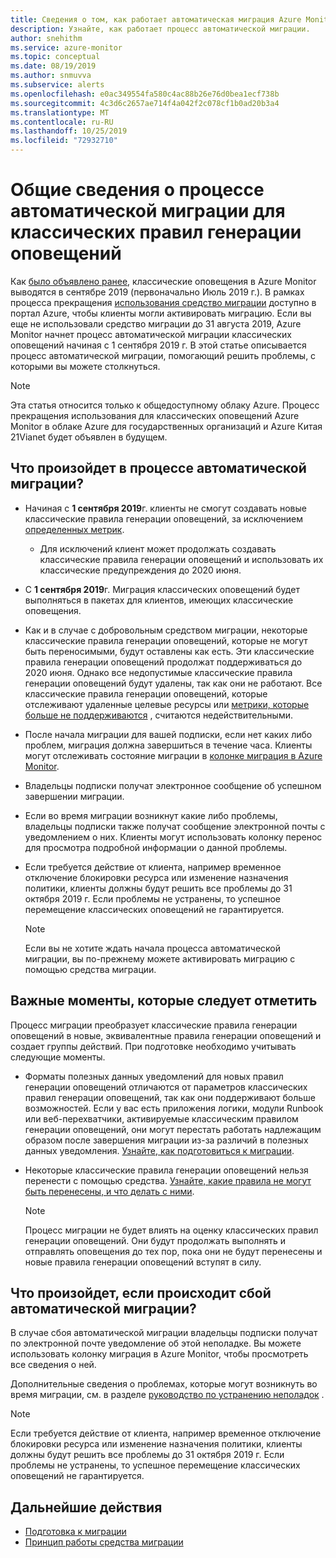 ```yaml
---
title: Сведения о том, как работает автоматическая миграция Azure Monitor классические оповещения
description: Узнайте, как работает процесс автоматической миграции.
author: snehithm
ms.service: azure-monitor
ms.topic: conceptual
ms.date: 08/19/2019
ms.author: snmuvva
ms.subservice: alerts
ms.openlocfilehash: e0ac349554fa580c4ac88b26e76d0bea1ecf738b
ms.sourcegitcommit: 4c3d6c2657ae714f4a042f2c078cf1b0ad20b3a4
ms.translationtype: MT
ms.contentlocale: ru-RU
ms.lasthandoff: 10/25/2019
ms.locfileid: "72932710"
---
```

# <a name="understand-the-automatic-migration-process-for-your-classic-alert-rules"></a>Общие сведения о процессе автоматической миграции для классических правил генерации оповещений

Как [было объявлено ранее](monitoring-classic-retirement.md), классические оповещения в Azure Monitor выводятся в сентябре 2019 (первоначально Июль 2019 г.). В рамках процесса прекращения [использования средство миграции](alerts-using-migration-tool.md) доступно в портал Azure, чтобы клиенты могли активировать миграцию. Если вы еще не использовали средство миграции до 31 августа 2019, Azure Monitor начнет процесс автоматической миграции классических оповещений начиная с 1 сентября 2019 г.
В этой статье описывается процесс автоматической миграции, помогающий решить проблемы, с которыми вы можете столкнуться.

  > [!NOTE]
  > Эта статья относится только к общедоступному облаку Azure. Процесс прекращения использования для классических оповещений Azure Monitor в облаке Azure для государственных организаций и Azure Китая 21Vianet будет объявлен в будущем.

## <a name="what-will-happen-during-the-automatic-migration-process"></a>Что произойдет в процессе автоматической миграции?

- Начиная с **1 сентября 2019**г. клиенты не смогут создавать новые классические правила генерации оповещений, за исключением [определенных метрик](alerts-understand-migration.md#classic-alert-rules-that-will-not-be-migrated).
  - Для исключений клиент может продолжать создавать классические правила генерации оповещений и использовать их классические предупреждения до 2020 июня.
- С **1 сентября 2019**г. Миграция классических оповещений будет выполняться в пакетах для клиентов, имеющих классические оповещения.
- Как и в случае с добровольным средством миграции, некоторые классические правила генерации оповещений, которые не могут быть переносимыми, будут оставлены как есть. Эти классические правила генерации оповещений продолжат поддерживаться до 2020 июня. Однако все недопустимые классические правила генерации оповещений будут удалены, так как они не работают.
Все классические правила генерации оповещений, которые отслеживают удаленные целевые ресурсы или [метрики, которые больше не поддерживаются](alerts-understand-migration.md#classic-alert-rules-on-deprecated-metrics) , считаются недействительными.
- После начала миграции для вашей подписки, если нет каких либо проблем, миграция должна завершиться в течение часа. Клиенты могут отслеживать состояние миграции в [колонке миграция в Azure Monitor](https://portal.azure.com/#blade/Microsoft_Azure_Monitoring/MigrationBladeViewModel).
- Владельцы подписки получат электронное сообщение об успешном завершении миграции.
- Если во время миграции возникнут какие либо проблемы, владельцы подписки также получат сообщение электронной почты с уведомлением о них. Клиенты могут использовать колонку перенос для просмотра подробной информации о данной проблемы.
- Если требуется действие от клиента, например временное отключение блокировки ресурса или изменение назначения политики, клиенты должны будут решить все проблемы до 31 октября 2019 г. Если проблемы не устранены, то успешное перемещение классических оповещений не гарантируется.

    > [!NOTE]
    > Если вы не хотите ждать начала процесса автоматической миграции, вы по-прежнему можете активировать миграцию с помощью средства миграции.

## <a name="important-things-to-note"></a>Важные моменты, которые следует отметить

Процесс миграции преобразует классические правила генерации оповещений в новые, эквивалентные правила генерации оповещений и создает группы действий. При подготовке необходимо учитывать следующие моменты.

- Форматы полезных данных уведомлений для новых правил генерации оповещений отличаются от параметров классических правил генерации оповещений, так как они поддерживают больше возможностей. Если у вас есть приложения логики, модули Runbook или веб-перехватчики, активируемые классическим правилом генерации оповещений, они могут перестать работать надлежащим образом после завершения миграции из-за различий в полезных данных уведомления. [Узнайте, как подготовиться к миграции](alerts-prepare-migration.md).

- Некоторые классические правила генерации оповещений нельзя перенести с помощью средства. [Узнайте, какие правила не могут быть перенесены, и что делать с ними](alerts-understand-migration.md#classic-alert-rules-that-will-not-be-migrated).

    > [!NOTE]
    > Процесс миграции не будет влиять на оценку классических правил генерации оповещений. Они будут продолжать выполнять и отправлять оповещения до тех пор, пока они не будут перенесены и новые правила генерации оповещений вступят в силу.

## <a name="what-if-the-automatic-migration-fails"></a>Что произойдет, если происходит сбой автоматической миграции?

В случае сбоя автоматической миграции владельцы подписки получат по электронной почте уведомление об этой неполадке. Вы можете использовать колонку миграция в Azure Monitor, чтобы просмотреть все сведения о ней.

Дополнительные сведения о проблемах, которые могут возникнуть во время миграции, см. в разделе [руководство по устранению неполадок](alerts-understand-migration.md#common-problems-and-remedies) .

  > [!NOTE]
  > Если требуется действие от клиента, например временное отключение блокировки ресурса или изменение назначения политики, клиенты должны будут решить все проблемы до 31 октября 2019 г. Если проблемы не устранены, то успешное перемещение классических оповещений не гарантируется.

## <a name="next-steps"></a>Дальнейшие действия

- [Подготовка к миграции](alerts-prepare-migration.md)
- [Принцип работы средства миграции](alerts-understand-migration.md)
